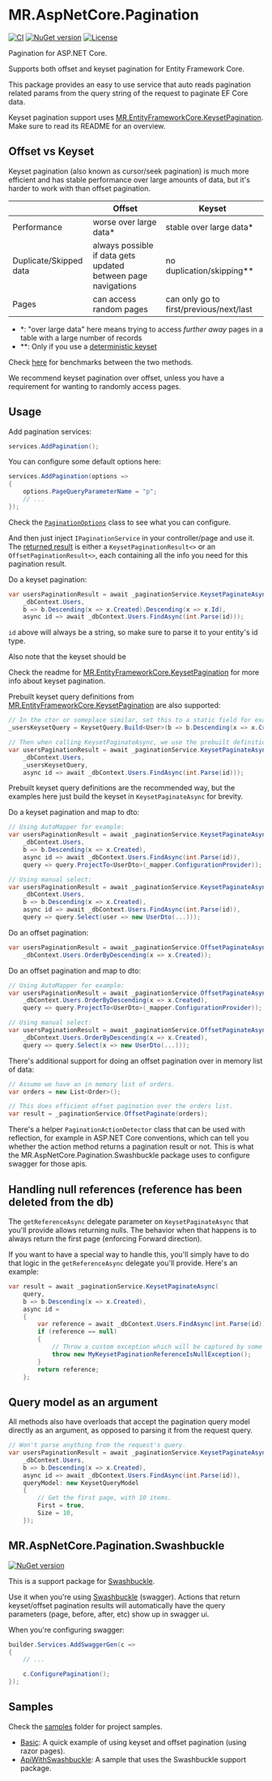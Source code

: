 # MR.AspNetCore.Pagination

[![CI](https://github.com/mrahhal/MR.AspNetCore.Pagination/actions/workflows/ci.yml/badge.svg)](https://github.com/mrahhal/MR.AspNetCore.Pagination/actions/workflows/ci.yml)
[![NuGet version](https://badge.fury.io/nu/MR.AspNetCore.Pagination.svg)](https://www.nuget.org/packages/MR.AspNetCore.Pagination)
[![License](https://img.shields.io/badge/license-MIT-blue.svg)](LICENSE.txt)

Pagination for ASP.NET Core.

Supports both offset and keyset pagination for Entity Framework Core.

This package provides an easy to use service that auto reads pagination related params from the query string of the request to paginate EF Core data.

Keyset pagination support uses [MR.EntityFrameworkCore.KeysetPagination](https://github.com/mrahhal/MR.EntityFrameworkCore.KeysetPagination). Make sure to read its README for an overview.

## Offset vs Keyset

Keyset pagination (also known as cursor/seek pagination) is much more efficient and has stable performance over large amounts of data, but it's harder to work with than offset pagination.

|                        | Offset                                                        | Keyset                                              |
| ---------------------- | ------------------------------------------------------------- | --------------------------------------------------- |
| Performance            | worse over large data*                                        | stable over large data*                             |
| Duplicate/Skipped data | always possible if data gets updated between page navigations | no duplication/skipping**                           |
| Pages                  | can access random pages                                       | can only go to first/previous/next/last             |

- *: "over large data" here means trying to access _further away_ pages in a table with a large number of records
- **: Only if you use a [deterministic keyset](https://github.com/mrahhal/MR.EntityFrameworkCore.KeysetPagination#deterministic-keysets)

Check [here](https://github.com/mrahhal/MR.EntityFrameworkCore.KeysetPagination#benchmarks) for benchmarks between the two methods.

We recommend keyset pagination over offset, unless you have a requirement for wanting to randomly access pages.

## Usage

Add pagination services:

```cs
services.AddPagination();
```

You can configure some default options here:

```cs
services.AddPagination(options =>
{
    options.PageQueryParameterName = "p";
    // ...
});
```

Check the [`PaginationOptions`](https://github.com/mrahhal/MR.AspNetCore.Pagination/blob/main/src/MR.AspNetCore.Pagination/PaginationOptions.cs) class to see what you can configure.

And then just inject `IPaginationService` in your controller/page and use it. The [returned result](https://github.com/mrahhal/MR.AspNetCore.Pagination/blob/main/src/MR.AspNetCore.Pagination/PaginationResult.cs) is either a `KeysetPaginationResult<>` or an `OffsetPaginationResult<>`, each containing all the info you need for this pagination result.

Do a keyset pagination:

```cs
var usersPaginationResult = await _paginationService.KeysetPaginateAsync(
    _dbContext.Users,
    b => b.Descending(x => x.Created).Descending(x => x.Id),
    async id => await _dbContext.Users.FindAsync(int.Parse(id)));
```

`id` above will always be a string, so make sure to parse it to your entity's id type.

Also note that the keyset should be

Check the readme for [MR.EntityFrameworkCore.KeysetPagination](https://github.com/mrahhal/MR.EntityFrameworkCore.KeysetPagination) for more info about keyset pagination.

Prebuilt keyset query definitions from [MR.EntityFrameworkCore.KeysetPagination](https://github.com/mrahhal/MR.EntityFrameworkCore.KeysetPagination) are also supported:

```cs
// In the ctor or someplace similar, set this to a static field for example.
_usersKeysetQuery = KeysetQuery.Build<User>(b => b.Descending(x => x.Created).Descending(x => x.Id));

// Then when calling KeysetPaginateAsync, we use the prebuilt definition.
var usersPaginationResult = await _paginationService.KeysetPaginateAsync(
    _dbContext.Users,
    _usersKeysetQuery,
    async id => await _dbContext.Users.FindAsync(int.Parse(id)));
```

Prebuilt keyset query definitions are the recommended way, but the examples here just build the keyset in `KeysetPaginateAsync` for brevity.

Do a keyset pagination and map to dto:

```cs
// Using AutoMapper for example:
var usersPaginationResult = await _paginationService.KeysetPaginateAsync(
    _dbContext.Users,
    b => b.Descending(x => x.Created),
    async id => await _dbContext.Users.FindAsync(int.Parse(id)),
    query => query.ProjectTo<UserDto>(_mapper.ConfigurationProvider));

// Using manual select:
var usersPaginationResult = await _paginationService.KeysetPaginateAsync(
    _dbContext.Users,
    b => b.Descending(x => x.Created),
    async id => await _dbContext.Users.FindAsync(int.Parse(id)),
    query => query.Select(user => new UserDto(...)));
```

Do an offset pagination:

```cs
var usersPaginationResult = await _paginationService.OffsetPaginateAsync(
    _dbContext.Users.OrderByDescending(x => x.Created));
```

Do an offset pagination and map to dto:

```cs
// Using AutoMapper for example:
var usersPaginationResult = await _paginationService.OffsetPaginateAsync(
    _dbContext.Users.OrderByDescending(x => x.Created),
    query => query.ProjectTo<UserDto>(_mapper.ConfigurationProvider));

// Using manual select:
var usersPaginationResult = await _paginationService.OffsetPaginateAsync(
    _dbContext.Users.OrderByDescending(x => x.Created),
    query => query.Select(x => new UserDto(...)));
```

There's additional support for doing an offset pagination over in memory list of data:

```cs
// Assume we have an in memory list of orders.
var orders = new List<Order>();

// This does efficient offset pagination over the orders list.
var result = _paginationService.OffsetPaginate(orders);
```

There's a helper `PaginationActionDetector` class that can be used with reflection, for example in ASP.NET Core conventions, which can tell you whether the action method returns a pagination result or not. This is what the MR.AspNetCore.Pagination.Swashbuckle package uses to configure swagger for those apis.

## Handling null references (reference has been deleted from the db)

The `getReferenceAsync` delegate parameter on `KeysetPaginateAsync` that you'll provide allows returning nulls. The behavior when that happens is to always return the first page (enforcing Forward direction).

If you want to have a special way to handle this, you'll simply have to do that logic in the `getReferenceAsync` delegate you'll provide. Here's an example:
```cs
var result = await _paginationService.KeysetPaginateAsync(
    query,
    b => b.Descending(x => x.Created),
    async id =
    {
        var reference = await _dbContext.Users.FindAsync(int.Parse(id));
        if (reference == null)
        {
            // Throw a custom exception which will be captured by some middleware to process.
            throw new MyKeysetPaginationReferenceIsNullException();
        }
        return reference;
    };
```

## Query model as an argument

All methods also have overloads that accept the pagination query model directly as an argument, as opposed to parsing it from the request query.

```cs
// Won't parse anything from the request's query.
var usersPaginationResult = await _paginationService.KeysetPaginateAsync(
    _dbContext.Users,
    b => b.Descending(x => x.Created),
    async id => await _dbContext.Users.FindAsync(int.Parse(id)),
    queryModel: new KeysetQueryModel
    {
        // Get the first page, with 10 items.
        First = true,
        Size = 10,
    });
```

## MR.AspNetCore.Pagination.Swashbuckle

[![NuGet version](https://badge.fury.io/nu/MR.AspNetCore.Pagination.Swashbuckle.svg)](https://www.nuget.org/packages/MR.AspNetCore.Pagination.Swashbuckle)

This is a support package for [Swashbuckle](https://github.com/domaindrivendev/Swashbuckle.AspNetCore).

Use it when you're using [Swashbuckle](https://github.com/domaindrivendev/Swashbuckle.AspNetCore) (swagger). Actions that return keyset/offset pagination results will automatically have the query parameters (page, before, after, etc) show up in swagger ui.

When you're configuring swagger:

```cs
builder.Services.AddSwaggerGen(c =>
{
    // ...

    c.ConfigurePagination();
});
```

## Samples

Check the [samples](samples) folder for project samples.

- [Basic](samples/Basic): A quick example of using keyset and offset pagination (using razor pages).
- [ApiWithSwashbuckle](samples/ApiWithSwashbuckle): A sample that uses the Swashbuckle support package.
